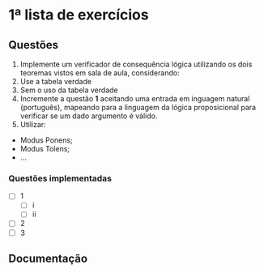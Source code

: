 # 1ª lista de exercícios

## Questões
1. Implemente um verificador de consequência lógica utilizando os dois teoremas vistos em sala de aula, considerando:
  1. Use a tabela verdade
  2. Sem o uso da tabela verdade
2. Incremente a questão **1** aceitando uma entrada em inguagem natural (português), mapeando para a linguagem da lógica proposicional para verificar se um dado argumento é válido.
3. Utilizar:
  * Modus Ponens;
  * Modus Tolens;
  * ...

### Questões implementadas
- [ ] 1
  - [ ] i
  - [ ] ii
- [ ] 2
- [ ] 3

## Documentação
